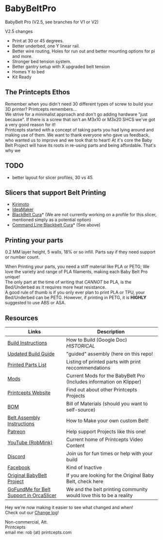 # BabyBeltPro
BabyBelt Pro (V2.5, see branches for V1 or V2)

V2.5 changes  
- Print at 30 or 45 degrees.  
- Better underbed, one Y linear rail.  
- Better wire routing, Holes for run out and better mounting options for pi and more.  
- Stronger bed tension system.  
- Better gantry setup with X upgraded belt tension  
- Homes Y to bed  
- Kit Ready

## The Printcepts Ethos
Remember when you didn't need 30 different types of screw to build your 3D printer? Printcepts remembers...  
We strive for a minimalist approach and don't go adding hardware "just because". If there is a screw that isn't an M3x10 or M3x20 SHCS we've got a very good reason for it!  
Printcepts started with a concept of taking parts you had lying around and making use of them. We want to thank everyone who gave us feedback, who wanted us to improve and we took that to heart! At it's core the Baby Belt Project will have its roots in re-using parts and being affordable. That's why we  

## TODO  
- better layout for slicer profiles, 30 vs 45.  

## Slicers that support Belt Printing
- [Kirimoto](https://grid.space/kiri/)
- [IdeaMaker](https://www.raise3d.com/ideamaker/)
- [BlackBelt Cura](https://blackbelt-3d.com/download-software/)* (We are not currently working on a profile for this slicer, mentioned simply as a potential option)
- [Command Line Blackbelt Cura](https://www.autodrop3d.com/blackbelt-slicer.html)* (See above)


## Printing your parts
0.2 MM layer height, 5 walls, 18% or so infill.  Parts say if they need support or number count.

When Printing your parts, you need a stiff material like PLA or PETG; We love the variety and range of PLA filaments, making each Baby Belt Pro unique!   
The only part at the time of writing that *CANNOT* be PLA, is the Bed/Underbed as it requires more heat resistance.  
A good rule of thumb is if you only ever plan to print PLA or TPU, your Bed/Underbed can be PETG. However, if printing in PETG, it is **HIGHLY** suggested to use ABS or ASA.

## Resources

| Links                                                                                                                                             | Description                                                         |
|---------------------------------------------------------------------------------------------------------------------------------------------------|---------------------------------------------------------------------|
| [Build Instructions](https://docs.google.com/document/d/1dYbbvt_AkUhesFwPe-TYXSqsQAuzoHFzMLlQnfHJwGQ/edit?usp=sharing)                            | How to Build (Google Doc) *HISTORICAL*                              |
| [Updated Build Guide](./documentation/Guided_Firmware_Readme.md)                                                                                  | "guided" assembly (here on this repo!                               |
| [Printed Parts List](./documentation/printed_parts_list.md)                                                                                       | Listing of printed parts with print reccommendations                |
| [Mods](.documentation/Klipper/mods/)                                                                                                              | Current Mods for the BabyBelt Pro (Includes information on Klipper) |
| [Printcepts Website](https://www.patreon.com/Printcepts)                                                                                          | Find out about other Printcepts Projects                            |
| [BOM](https://babybelt.pro/bom)                                                                                                                   | Bill of Materials (should you want to self-source)                  |
| [Belt Assembly Instructions](https://docs.google.com/document/d/13pu9LH_nKmDJY-V2nZXMY8CHur7INB6-9V5sKlAuCuE/edit?tab=t.0#heading=h.e01bdd2to5po) | How to Make your own custom Belt!                                   |
| [Patreon](https://www.patreon.com/Printcepts)                                                                                                     | Help support Projects like this one!                                |
| [YouTube (RobMink)](https://www.youtube.com/c/robmink)                                                                                            | Current home of Printcepts Video Content                            |
| [Discord](https://discord.gg/NTDZMsCwXh)                                                                                                       | Join us for fun times or help with your build                       |
| [Facebook](https://www.facebook.com/groups/632751915097010)                                                                                       | Kind of Inactive                                                    |
| [Original BabyBelt Project](https://github.com/RobMink/BabyBelt)                                                                                  | If you are looking for the Original Baby Belt, check here           |
| [GoFundMe for Belt Support in OrcaSlicer](https://www.gofundme.com/f/get-3d-belt-printers-into-orca-slicer)                                       | We and the belt printing community would love this to be a reality  |

Hey we're now making it easier to see what changed and when!  
Check out our [Change log](CHANGE-LOG.md)!

Non-commercial, Att.  
Printcepts  
email me: rob (at) printcepts.com


